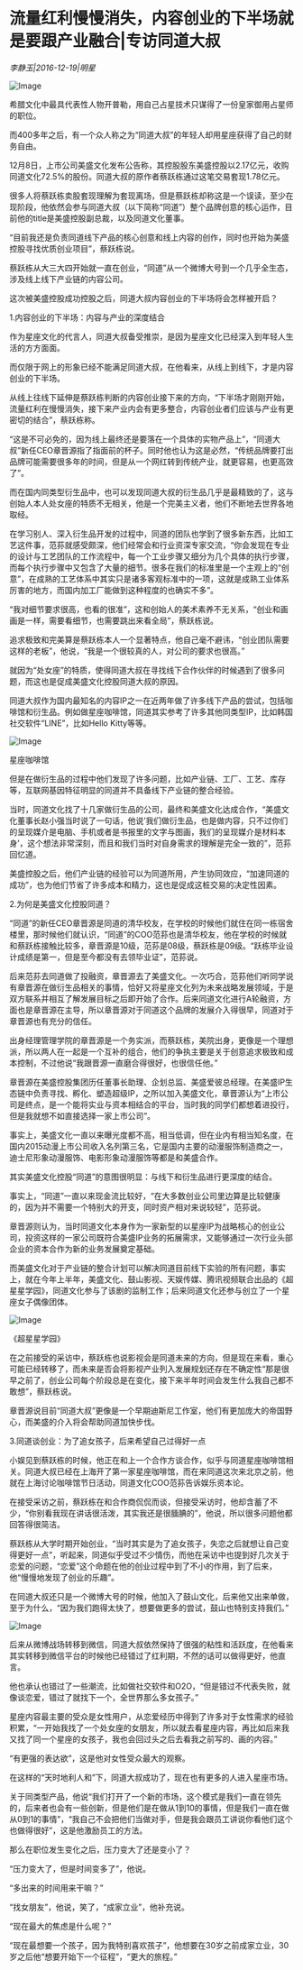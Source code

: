 # 流量红利慢慢消失，内容创业的下半场就是要跟产业融合|专访同道大叔

*李静玉|2016-12-19|明星*

![Image](http://static.ylzbl.com/uploads/ueditor/php/upload/image/20170803/1501746687711154.jpeg)

希腊文化中最具代表性人物开普勒，用自己占星技术只谋得了一份皇家御用占星师的职位。

而400多年之后，有一个众人称之为“同道大叔”的年轻人却用星座获得了自己的财务自由。

12月8日，上市公司美盛文化发布公告称，其控股股东美盛控股以2.17亿元，收购同道文化72.5%的股份。同道大叔的原作者蔡跃栋通过这笔交易套现1.78亿元。

很多人将蔡跃栋卖股套现理解为套现离场，但是蔡跃栋却称这是一个误读，至少在现阶段，他依然会参与同道大叔（以下简称“同道”）整个品牌创意的核心运作，目前他的title是美盛控股副总裁，以及同道文化董事。

“目前我还是负责同道线下产品的核心创意和线上内容的创作，同时也开始为美盛控股寻找优质创业项目”，蔡跃栋说。

蔡跃栋从大三大四开始就一直在创业，“同道”从一个微博大号到一个几乎全生态，涉及线上线下产业链的内容公司。

这次被美盛控股成功控股之后，同道大叔内容创业的下半场将会怎样被开启？

1.内容创业的下半场：内容与产业的深度结合

作为星座文化的代言人，同道大叔备受推崇，是因为星座文化已经深入到年轻人生活的方方面面。

而仅限于网上的形象已经不能满足同道大叔，在他看来，从线上到线下，才是内容创业的下半场。

从线上往线下延伸是蔡跃栋判断的内容创业接下来的方向，“下半场才刚刚开始，流量红利在慢慢消失，接下来产业内会有更多整合，内容创业者们应该与产业有更密切的结合”，蔡跃栋称。

“这是不可必免的，因为线上最终还是要落在一个具体的实物产品上”，“同道大叔”新任CEO章晋源指了指面前的杯子。同时他也认为这是必然，“传统品牌要打出品牌可能需要很多年的时间，但是从一个网红转到传统产业，就更容易，也更高效了”。

而在国内同类型衍生品中，也可以发现同道大叔的衍生品几乎是最精致的了，这与创始人本人处女座的特质不无相关，他是一个完美主义者，他们不断地去世界各地取经。

在学习别人、深入衍生品开发的过程中，同道的团队也学到了很多新东西，比如工艺这件事，范荪就感受颇深，他们经常会和行业资深专家交流，“你会发现在专业的设计与工艺团队的工作流程中，每一个工业步骤又细分为几个具体的执行步骤，而每个执行步骤中又包含了大量的细节。很多在我们的标准里是一个主观上的“创意”，在成熟的工艺体系中其实只是诸多客观标准中的一项，这就是成熟工业体系厉害的地方，而国内加工厂能做到这种程度的也确实不多”。

“我对细节要求很高，也看的很准”，这和创始人的美术素养不无关系，“创业和画画是一样，需要看细节，也需要跳出来看全局”，蔡跃栋说。

追求极致和完美算是蔡跃栋本人一个显著特点，他自己毫不避讳，“创业团队需要这样的老板”，他说，“我是一个很较真的人，对公司的要求也很高。”

就因为“处女座”的特质，使得同道大叔在寻找线下合作伙伴的时候遇到了很多问题，而这也是促成美盛文化控股同道大叔的原因。

同道大叔作为国内最知名的内容IP之一在近两年做了许多线下产品的尝试，包括咖啡馆和衍生品。例如做星座咖啡馆，同道其实参考了许多其他同类型IP，比如韩国社交软件“LINE”，比如Hello Kitty等等。

![Image](http://p3.pstatp.com/large/31da0002f450135827f3)

星座咖啡馆

但是在做衍生品的过程中他们发现了许多问题，比如产业链、工厂、工艺、库存等，互联网基因特征明显的同道并不具备线下产业链的整合经验。

当时，同道文化找了十几家做衍生品的公司，最终和美盛文化达成合作，“美盛文化董事长赵小强当时说了一句话，他说’我们做衍生品，也是做内容，只不过你们的呈现媒介是电脑、手机或者是书报里的文字与图画，我们的呈现媒介是材料本身’，这个想法非常深刻，而且和我们当时对自身需求的理解是完全一致的”，范荪回忆道。

美盛控股之后，他们产业链的经验可以为同道所用，产生协同效应，“加速同道的成功”，也为他们节省了许多成本和精力，这也是促成这桩交易的决定性因素。

2.为何是美盛文化控股同道？

“同道”的新任CEO章晋源是同道的清华校友，在学校的时候他们就住在同一栋宿舍楼里，那时候他们就认识，“同道”的COO范荪也是清华校友，他在学校的时候就和蔡跃栋接触比较多，章晋源是10级，范荪是08级，蔡跃栋是09级。“跃栋毕业设计成绩是第一，但是至今都没有去领毕业证”，范荪说。

后来范荪去同道做了投融资，章晋源去了美盛文化。一次巧合，范荪他们听同学说有章晋源在做衍生品相关的事情，恰好又将星座文化列为未来战略发展领域，于是双方联系并相互了解发展目标之后即开始了合作。后来同道文化进行A轮融资，方面也是章晋源在主导，所以章晋源对于同道这个品牌的发展介入得很早，同道对于章晋源也有充分的信任。

出身经理管理学院的章晋源是一个务实派，而蔡跃栋，美院出身，更像是一个理想派，所以两人在一起是一个互补的组合，他们的争执主要是关于创意追求极致和成本控制，不过他说“我跟晋源一直磨合得很好，也很信任他。”

章晋源在美盛控股集团历任董事长助理、企划总监、美盛爱彼总经理。在美盛IP生态链中负责寻找、孵化、塑造超级IP，之所以加入美盛文化，章晋源认为“上市公司是终点，是一个能将实业与资本相结合的平台，当时我的同学们都想着进投行，但是我就想不如直接选择一家上市公司”。

事实上，美盛文化一直以来曝光度都不高，相当低调，但在业内有相当知名度，在国内2015动漫上市公司收入名列第三名，它是国内主要的动漫服饰制造商之一，迪士尼形象动漫服饰、电影形象动漫服饰等都是和美盛合作。

其实美盛文化控股“同道”的意图很明显：与线下和衍生品进行更深度的结合。

事实上，“同道”一直以来现金流比较好，“在大多数创业公司里边算是比较健康的，因为并不需要一个特别大的开支，同时资产相对来说较轻”，范荪说。

章晋源则认为，当时同道文化本身作为一家新型的以星座IP为战略核心的创业公司，投资这样的一家公司既符合美盛IP业务的拓展需求，又能够通过一次行业头部企业的资本合作为新的业务发展奠定基础。

而美盛文化对于产业链的整合计划可以解决同道目前线下实验的所有问题，事实上，就在今年上半年，美盛文化、鼓山影视、天娱传媒、腾讯视频联合出品的《超星星学园》，同道文化参与了该剧的监制工作；后来同道文化还参与创立了一个星座女子偶像团体。

![Image](http://p3.pstatp.com/large/31e70005189e71ae6ae0)

《超星星学园》

在之前接受的采访中，蔡跃栋也说影视会是同道未来的方向，但是现在来看，重心可能已经转移了，而未来是否会将影视产业列入发展规划还存在不确定性“那是很早之前了，创业公司每个阶段总是在变化，接下来半年时间会发生什么我自己都不敢想”，蔡跃栋说。

章晋源说目前“同道大叔”更像是一个早期迪斯尼工作室，他们有更加庞大的帝国野心，而美盛的介入将会帮助同道加快步伐。

3.同道谈创业：为了追女孩子，后来希望自己过得好一点

小娱见到蔡跃栋的时候，他正在和上一个合作方谈合作，似乎与同道星座咖啡馆相关。同道大叔已经在上海开了第一家星座咖啡馆，而在来同道这次来北京之前，他就在上海讨论咖啡馆节日活动，同道文化COO范荪告诉娱乐资本论。

在接受采访之前，蔡跃栋在和合作商侃侃而谈，但接受采访时，他却含蓄了不少，“你别看我现在讲话很活泼，其实我还是很腼腆的”，他说，所以很多问题他都回答得很简洁。

蔡跃栋从大学时期开始创业，“当时其实是为了追女孩子，失恋之后就想让自己变得更好一点”，听起来，同道似乎受过不少情伤，而他在采访中也提到好几次关于恋爱的问题，“恋爱”这个命题在他的创业过程中到了不小的作用，到了后来，他“慢慢地发现了创业的乐趣”。

在同道大叔还只是一个微博大号的时候，他加入了鼓山文化，后来他又出来单做，至于为什么，“因为我们跑得太快了，想要做更多的尝试，鼓山也特别支持我们。”

![Image](http://p1.pstatp.com/large/31e2000307140a310df0)

后来从微博战场转移到微信，同道大叔依然保持了很强的粘性和活跃度，在他看来其实转移到微信平台的时候他已经错过了红利期，不然的话可以做得更好，他直言。

他也承认也错过了一些潮流，比如做社交软件和O2O，“但是错过不代表失败，就像谈恋爱，错过了就找下一个，全世界那么多女孩子。”

星座内容最主要的受众是女性用户，从恋爱经历中得到了许多对于女性需求的经验积累，“一开始我找了一个处女座的女朋友，所以就去看星座内容，再比如后来我又找了同一个星座的女孩子，我也会回过头之后去看我之前写的、画的内容。”

“有更强的表达欲”，这是他对女性受众最大的观察。

在这样的“天时地利人和”下，同道大叔成功了，现在也有更多的人进入星座市场。

关于同类型产品，他说“我们打开了一个新的市场，这个模式是我们一直在领先的，后来者也会有一些创新，但是他们是在做从1到10的事情，但是我们一直在做从0到1的事情”，“我自己不会把他们当做对手，但是我会跟员工讲说你看他们这个也做得很好”，这是他激励员工的方法。

那么在职位发生变化之后，压力变大了还是变小了？

“压力变大了，但是时间变多了”，他说。

“多出来的时间用来干嘛？”

“找女朋友”，他说，笑了，“成家立业”，他补充说。

“现在最大的焦虑是什么呢？”

“现在最想要一个孩子，因为我特别喜欢孩子”，他想要在30岁之前成家立业，30岁之后他“想要开始下一个征程”，“更大的旅程。”

